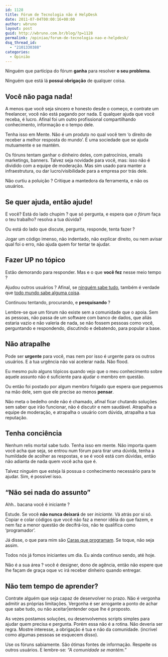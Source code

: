 ```yaml
---
id: 1128
title: Fórum de Tecnologia não é HelpDesk
date: 2011-07-04T00:00:16+00:00
author: wbruno
layout: post
guid: http://wbruno.com.br/blog/?p=1128
permalink: /opiniao/forum-de-tecnologia-nao-e-helpdesk/
dsq_thread_id:
  - "2101330388"
categories:
  - Opinião
---
```

Ninguém que participa do fórum **ganha** para resolver **o seu problema**.

Ninguém que está lá **possui obrigação** de qualquer coisa.

<!--more-->

## Você não paga nada!

A menos que você seja sincero e honesto desde o começo, e contrate um freelancer, você não está pagando por nada. E qualquer ajuda que você receba, é lucro. Afinal foi um outro profissional compartilhando conhecimento, informação e o tempo dele.

Tenha isso em Mente. Não é um produto no qual você tem &#8216;o direito de receber a melhor resposta do mundo&#8217;. É uma sociedade que se ajuda mutuamente e se mantém.

Os fóruns tentam ganhar o dinheiro deles, com patrocínios, emails marketings, banners. Talvez seja novidade para você, mas: isso não é dividido com a equipe de moderação. Mas sim usado para manter a infraestrutura, ou dar lucro/visibilidade para a empresa por trás dele.

Não curtiu a poluição ? Critique a mantedora da ferramenta, e não os usuários.

## Se quer ajuda, então ajude!

E você? Está do lado chupim ? que só pergunta, e espera que _o fórum_ faça o teu trabalho? resolva a tua dúvida?

Ou está do lado que discute, pergunta, responde, tenta fazer ?

Jogar um código imenso, não indentado, não explicar direito, ou nem avisar qual foi o erro, não ajuda quem for tentar te ajudar.

## Fazer UP no tópico

Estão demorando para responder. Mas e o que **você fez** nesse meio tempo ?

Ajudou outros usuários ? Afinal, se <u>ninguém sabe tudo</u>, também é verdade que <u>todo mundo sabe alguma coisa</u>.

Continuou tentando, procurando, e **pesquisando** ?

Lembre-se que um fórum não existe sem a comunidade que o apoia. Sem as pessoas, não passa de um software com banco de dados, que aliás estaria vazio e não valeria de nada, se não fossem pessoas como você, perguntando e respondendo, discutindo e debatendo, para popular a base.

## Não atrapalhe

Pode ser **urgente** para você, mas nem por isso é urgente para os outros usuários. E a tua urgência não vai acelerar nada. Não flood.

Eu mesmo pulo alguns tópicos quando vejo que o meu conhecimento sobre aquele assunto não é suficiente para ajudar o membro em questão.

Ou então foi postado por algum membro folgado que espera que peguemos na mão dele, sem que ele precise ao menos **pensar**.

Não meta o bedelho onde não é chamado, afinal ficar chutando soluções sem saber que irão funcionar, não é discutir e nem saudável. Atrapalha a equipe de moderação, e atrapalha o usuário com dúvida, atrapalha a tua reputação.

## Tenha conciência

Nenhum relis mortal sabe tudo. Tenha isso em mente. Não importa quem você acha que seja, se entrou num fórum para tirar uma dúvida, tenha a humildade de acolher as respostas, e se é você está com dúvidas, então não adianta de nada quem você acha que é.

Talvez ninguém que esteja lá possua o conhecimento necessário para te ajudar. Sim, é possível isso.

## &#8220;Não sei nada do assunto&#8221;

Ahh.. bacana você é iniciante ?

Estude. Se você **não nunca deixará** de ser _iniciante_. Vá atrás por si só. Copiar e colar códigos que você não faz a menor idéia do que fazem, e nem faz a menor questão de decifrá-los, não te qualifica como &#8216;programador&#8217;.

Já disse, o que para mim são [Caras que programam](https://wbruno.com.br/opiniao/diferenca-entre-cara-programa-um-programador/). Se toque, não seja assim.

Todos nós já fomos iniciantes um dia. Eu ainda continuo sendo, até hoje.

Não é a sua área ? você é designer, dono de agência, então não espere que lhe façam de graça oque vc irá receber dinheiro quando entregar.

## Não tem tempo de aprender?

Contrate alguém que seja capaz de desenvolver no prazo. Não é vergonha admitir as próprias limitações. Vergonha é ser arrogante a ponto de achar que sabe tudo, ou não aceitar|entender oque lhe é proposto.

As vezes postamos soluções, ou desenvolvemos scripts simples para ajudar quem precisa e pergunta. Porém essa não é a rotina. Não deveria ser regra. Mostre interesse, a obrigação é tua e não da comunidade. (incrível como algumas pessoas se esquecem disso).

Use os fóruns sabiamente. São ótimas fontes de informação. Respeite os outros usuários. E lembre-se: _&#8220;A comunidade se mantém.&#8221;_
